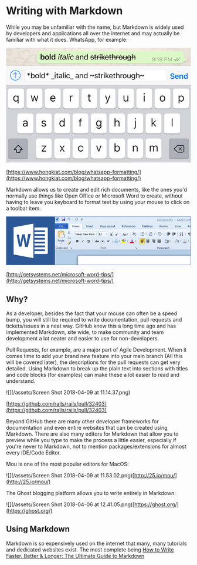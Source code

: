 # Writing with Markdown

While you may be unfamiliar with the name, but Markdown is widely used by developers and applications all over the internet and may actually be familiar with what it does. WhatsApp, for example:

![](/assets/wa-formatting.jpg)

[https://www.hongkiat.com/blog/whatsapp-formatting/](https://www.hongkiat.com/blog/whatsapp-formatting/)

Markdown allows us to create and edit rich documents, like the ones you'd normally use things like Open Office or Microsoft Word to create, without having to leave you keyboard to format text by using your mouse to click on a toolbar item.

![](/assets/Post-Newsletter-Systems-Sub-Microsoft-Word-Tips.jpg)

[http://getsystems.net/microsoft-word-tips/](http://getsystems.net/microsoft-word-tips/)

## Why?

As a developer, besides the fact that your mouse can often be a speed bump, you will still be required to write documentation, pull requests and tickets/issues in a neat way. GitHub knew this a long time ago and has implemented Markdown, site wide, to make community and team development a lot neater and easier to use for non-developers.

Pull Requests, for example, are a major part of Agile Development. When it comes time to add your brand new feature into your main branch \(All this will be covered later\), the descriptions for the pull requests can get very detailed. Using Markdown to break up the plain text into sections with titles and code blocks \(for examples\) can make these a lot easier to read and understand.

![](/assets/Screen Shot 2018-04-09 at 11.14.37.png)

[https://github.com/rails/rails/pull/32403](https://github.com/rails/rails/pull/32403)

Beyond GitHub there are many other developer frameworks for documentation and even entire websites that can be created using Markdown. There are also many editors for Markdown that allow you to preview while you type to make the process a little easier, especially if you're never to Markdown, not to mention packages/extensions for almost every IDE/Code Editor.

Mou is one of the most popular editors for MacOS:

![](/assets/Screen Shot 2018-04-09 at 11.53.02.png)[http://25.io/mou/](http://25.io/mou/)

The Ghost blogging platform allows you to write entirely in Markdown:

![](/assets/Screen Shot 2018-04-06 at 12.41.05.png)[https://ghost.org/](https://ghost.org/)

## Using Markdown

Markdown is so expensively used on the internet that many, many tutorials and dedicated websites exist. The most complete being [How to Write Faster, Better & Longer: The Ultimate Guide to Markdown](https://blog.ghost.org/markdown/)

